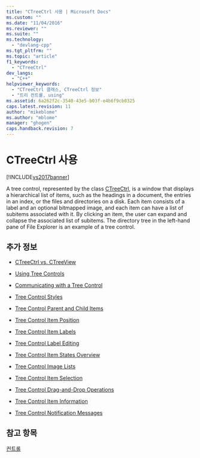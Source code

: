 ```yaml
---
title: "CTreeCtrl 사용 | Microsoft Docs"
ms.custom: ""
ms.date: "11/04/2016"
ms.reviewer: ""
ms.suite: ""
ms.technology: 
  - "devlang-cpp"
ms.tgt_pltfrm: ""
ms.topic: "article"
f1_keywords: 
  - "CTreeCtrl"
dev_langs: 
  - "C++"
helpviewer_keywords: 
  - "CTreeCtrl 클래스, CTreeCtrl 정보"
  - "트리 컨트롤, using"
ms.assetid: 6a262f2c-3540-43e5-b03f-e4b6f9cb0325
caps.latest.revision: 11
author: "mikeblome"
ms.author: "mblome"
manager: "ghogen"
caps.handback.revision: 7
---
```

# CTreeCtrl 사용
[!INCLUDE[vs2017banner](../assembler/inline/includes/vs2017banner.md)]

A tree control, represented by the class [CTreeCtrl](../mfc/reference/ctreectrl-class.md), is a window that displays a hierarchical list of items, such as the headings in a document, the entries in an index, or the files and directories on a disk.  Each item consists of a label and an optional bitmapped image, and each item can have a list of subitems associated with it.  By clicking an item, the user can expand and collapse the associated list of subitems.  The directory tree in the left\-hand pane of File Explorer is an example of a tree control.  
  
## 추가 정보  
  
-   [CTreeCtrl vs. CTreeView](../mfc/ctreectrl-vs-ctreeview.md)  
  
-   [Using Tree Controls](../mfc/using-tree-controls.md)  
  
-   [Communicating with a Tree Control](../mfc/communicating-with-a-tree-control.md)  
  
-   [Tree Control Styles](../mfc/tree-control-styles.md)  
  
-   [Tree Control Parent and Child Items](../mfc/tree-control-parent-and-child-items.md)  
  
-   [Tree Control Item Position](../mfc/tree-control-item-position.md)  
  
-   [Tree Control Item Labels](../mfc/tree-control-item-labels.md)  
  
-   [Tree Control Label Editing](../mfc/tree-control-label-editing.md)  
  
-   [Tree Control Item States Overview](../mfc/tree-control-item-states-overview.md)  
  
-   [Tree Control Image Lists](../mfc/tree-control-image-lists.md)  
  
-   [Tree Control Item Selection](../mfc/tree-control-item-selection.md)  
  
-   [Tree Control Drag\-and\-Drop Operations](../mfc/tree-control-drag-and-drop-operations.md)  
  
-   [Tree Control Item Information](../mfc/tree-control-item-information.md)  
  
-   [Tree Control Notification Messages](../mfc/tree-control-notification-messages.md)  
  
## 참고 항목  
 [컨트롤](../mfc/controls-mfc.md)